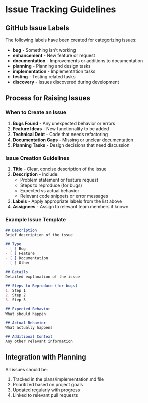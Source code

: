 # Issue Tracking Guidelines

## GitHub Issue Labels

The following labels have been created for categorizing issues:

- **bug** - Something isn't working
- **enhancement** - New feature or request
- **documentation** - Improvements or additions to documentation
- **planning** - Planning and design tasks
- **implementation** - Implementation tasks
- **testing** - Testing related tasks
- **discovery** - Issues discovered during development

## Process for Raising Issues

### When to Create an Issue

1. **Bugs Found** - Any unexpected behavior or errors
2. **Feature Ideas** - New functionality to be added
3. **Technical Debt** - Code that needs refactoring
4. **Documentation Gaps** - Missing or unclear documentation
5. **Planning Tasks** - Design decisions that need discussion

### Issue Creation Guidelines

1. **Title** - Clear, concise description of the issue
2. **Description** - Include:
   - Problem statement or feature request
   - Steps to reproduce (for bugs)
   - Expected vs actual behavior
   - Relevant code snippets or error messages
3. **Labels** - Apply appropriate labels from the list above
4. **Assignees** - Assign to relevant team members if known

### Example Issue Template

```markdown
## Description
Brief description of the issue

## Type
- [ ] Bug
- [ ] Feature
- [ ] Documentation
- [ ] Other

## Details
Detailed explanation of the issue

## Steps to Reproduce (for bugs)
1. Step 1
2. Step 2
3. Step 3

## Expected Behavior
What should happen

## Actual Behavior
What actually happens

## Additional Context
Any other relevant information
```

## Integration with Planning

All issues should be:
1. Tracked in the plans/implementation.md file
2. Prioritized based on project goals
3. Updated regularly with progress
4. Linked to relevant pull requests